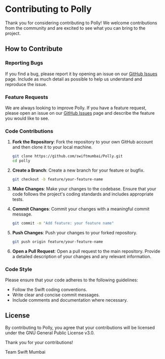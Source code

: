# Contributing to Polly

Thank you for considering contributing to Polly! We welcome contributions from the community and are excited to see what you can bring to the project.

## How to Contribute

### Reporting Bugs

If you find a bug, please report it by opening an issue on our [GitHub Issues](https://github.com/swiftmumbai/Polly/issues) page. Include as much detail as possible to help us understand and reproduce the issue.

### Feature Requests

We are always looking to improve Polly. If you have a feature request, please open an issue on our [GitHub Issues](https://github.com/swiftmumbai/Polly/issues) page and describe the feature you would like to see.

### Code Contributions

1. **Fork the Repository**: Fork the repository to your own GitHub account and then clone it to your local machine.

    ```sh
    git clone https://github.com/swiftmumbai/Polly.git
    cd polly
    ```

2. **Create a Branch**: Create a new branch for your feature or bugfix.

    ```sh
    git checkout -b feature/your-feature-name
    ```

3. **Make Changes**: Make your changes to the codebase. Ensure that your code follows the project's coding standards and includes appropriate tests.

4. **Commit Changes**: Commit your changes with a meaningful commit message.

    ```sh
    git commit -m "Add feature: your feature name"
    ```

5. **Push Changes**: Push your changes to your forked repository.

    ```sh
    git push origin feature/your-feature-name
    ```

6. **Open a Pull Request**: Open a pull request to the main repository. Provide a detailed description of your changes and any relevant information.

### Code Style

Please ensure that your code adheres to the following guidelines:

- Follow the Swift coding conventions.
- Write clear and concise commit messages.
- Include comments and documentation where necessary.

## License

By contributing to Polly, you agree that your contributions will be licensed under the GNU General Public License v3.0.

Thank you for your contributions!

Team Swift Mumbai